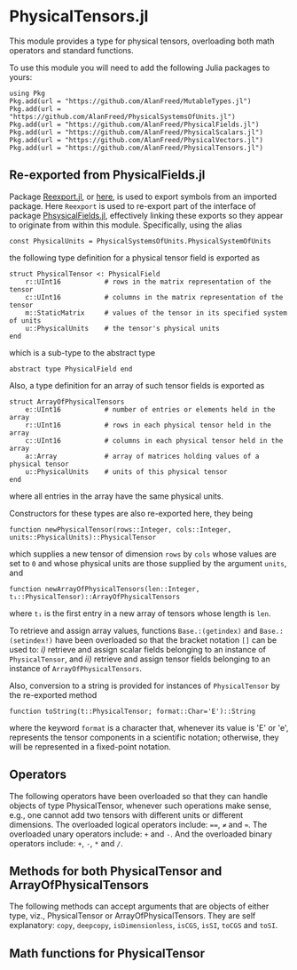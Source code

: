 # PhysicalTensors.jl

This module provides a type for physical tensors, overloading both math operators and standard functions.

To use this module you will need to add the following Julia packages to yours:

```
using Pkg
Pkg.add(url = "https://github.com/AlanFreed/MutableTypes.jl")
Pkg.add(url = "https://github.com/AlanFreed/PhysicalSystemsOfUnits.jl")
Pkg.add(url = "https://github.com/AlanFreed/PhysicalFields.jl")
Pkg.add(url = "https://github.com/AlanFreed/PhysicalScalars.jl")
Pkg.add(url = "https://github.com/AlanFreed/PhysicalVectors.jl")
Pkg.add(url = "https://github.com/AlanFreed/PhysicalTensors.jl")
```

## Re-exported from PhysicalFields.jl

Package [Reexport.jl](https://github.com/simonster/Reexport.jl), or [here](https://juliapackages.com/p/reexport), is used to export symbols from an imported package. Here `Reexport` is used to re-export part of the interface of package [PhsysicalFields.jl](https://github.com/AlanFreed/PhysicalFields.jl), effectively linking these exports so they appear to originate from within this module. Specifically, using the alias

```
const PhysicalUnits = PhysicalSystemsOfUnits.PhysicalSystemOfUnits
```

the following type definition for a physical tensor field is exported as

```
struct PhysicalTensor <: PhysicalField
    r::UInt16           # rows in the matrix representation of the tensor
    c::UInt16           # columns in the matrix representation of the tensor
    m::StaticMatrix     # values of the tensor in its specified system of units
    u::PhysicalUnits    # the tensor's physical units
end
```

which is a sub-type to the abstract type

```
abstract type PhysicalField end
```

Also, a type definition for an array of such tensor fields is exported as

```
struct ArrayOfPhysicalTensors
    e::UInt16           # number of entries or elements held in the array
    r::UInt16           # rows in each physical tensor held in the array
    c::UInt16           # columns in each physical tensor held in the array
    a::Array            # array of matrices holding values of a physical tensor
    u::PhysicalUnits    # units of this physical tensor
end
```

where all entries in the array have the same physical units.

Constructors for these types are also re-exported here, they being

```
function newPhysicalTensor(rows::Integer, cols::Integer, units::PhysicalUnits)::PhysicalTensor
```

which supplies a new tensor of dimension `rows` by `cols` whose values are set to `0` and whose physical units are those supplied by the argument `units`, and

```
function newArrayOfPhysicalTensors(len::Integer, t₁::PhysicalTensor)::ArrayOfPhysicalTensors
```

where `t₁` is the first entry in a new array of tensors whose length is `len`.

To retrieve and assign array values, functions `Base.:(getindex)` and `Base.:(setindex!)` have been overloaded so that the bracket notation `[]` can be used to: *i)* retrieve and assign scalar fields belonging to an instance of `PhysicalTensor`, and *ii)* retrieve and assign tensor fields belonging to an instance of `ArrayOfPhysicalTensors`. 

Also, conversion to a string is provided for instances of `PhysicalTensor` by the re-exported method

```
function toString(t::PhysicalTensor; format::Char='E')::String
```

where the keyword `format` is a character that, whenever its value is 'E' or 'e', represents the tensor components in a scientific notation; otherwise, they will be represented in a fixed-point notation.

## Operators

The following operators have been overloaded so that they can handle objects of type PhysicalTensor, whenever such operations make sense, e.g., one cannot add two tensors with different units or different dimensions. The overloaded logical operators include: `==`, `≠` and `≈`. The overloaded unary operators include: `+` and `-`. And the overloaded binary operators include: `+`, `-`, `*` and `/`.

## Methods for both PhysicalTensor and ArrayOfPhysicalTensors

The following methods can accept arguments that are objects of either type, viz., PhysicalTensor or ArrayOfPhysicalTensors. They are self explanatory: `copy`, `deepcopy`, `isDimensionless`, `isCGS`, `isSI`, `toCGS` and `toSI`.

## Math functions for PhysicalTensor

